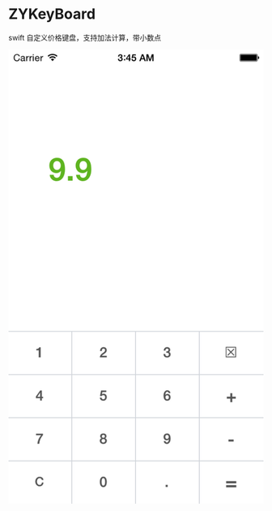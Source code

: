 ZYKeyBoard
==========

swift 自定义价格键盘，支持加法计算，带小数点



![github](https://raw.githubusercontent.com/lizyyy/ZYKeyBoard/master/1.png "github")
